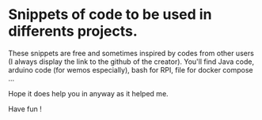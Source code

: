 # Snippets of code to be used in differents projects.

These snippets are free and sometimes inspired by codes from other users (I always display the link to the github of the creator).
You'll find Java code, arduino code (for wemos especially), bash for RPI, file for docker compose ...

Hope it does help you in anyway as it helped me.

Have fun !
